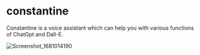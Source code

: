 # constantine
Constantine is a voice assistant which can help you with various functions of ChatGpt and Dall-E.

![Screenshot_1681014190](https://user-images.githubusercontent.com/87756899/230754498-3b1e7759-d679-44c8-95d9-22f3b164eca0.png)
